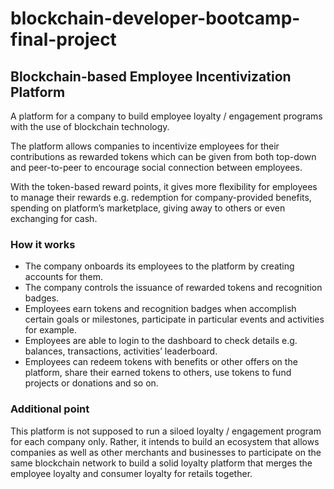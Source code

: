 # blockchain-developer-bootcamp-final-project

## Blockchain-based Employee Incentivization Platform

A platform for a company to build employee loyalty / engagement programs with the use of blockchain technology. 

The platform allows companies to incentivize employees for their contributions as rewarded tokens which can be given from both top-down and peer-to-peer to encourage social connection between employees.

With the token-based reward points, it gives more flexibility for employees to manage their rewards e.g. redemption for company-provided benefits, spending on platform’s marketplace, giving away to others or even exchanging for cash.

### How it works

- The company onboards its employees to the platform by creating accounts for them.
- The company controls the issuance of rewarded tokens and recognition badges.
- Employees earn tokens and recognition badges when accomplish certain goals or milestones, participate in particular events and activities for example.
- Employees are able to login to the dashboard to check details e.g. balances, transactions, activities’ leaderboard.
- Employees can redeem tokens with benefits or other offers on the platform, share their earned tokens to others, use tokens to fund projects or donations and so on. 

### Additional point

This platform is not supposed to run a siloed loyalty / engagement program for each company only. Rather, it intends to build an ecosystem that allows companies as well as other merchants and businesses to participate on the same blockchain network to build a solid loyalty platform that merges the employee loyalty and consumer loyalty for retails together.
